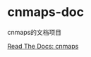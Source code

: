 # cnmaps-doc
cnmaps的文档项目

[Read The Docs: cnmaps](https://cnmaps-doc.readthedocs.io/zh_CN/latest/index.html)
